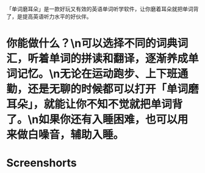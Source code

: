 「单词磨耳朵」是一款好玩又有效的英语单词听学软件，让你磨着耳朵就把单词背了，是提高英语听力水平的好伙伴。

# 你能做什么？\n可以选择不同的词典词汇，听着单词的拼读和翻译，逐渐养成单词记忆。\n无论在运动跑步、上下班通勤，还是无聊的时候都可以打开「单词磨耳朵」，就能让你不知不觉就把单词背了。\n如果你还有入睡困难，也可以用来做白噪音，辅助入睡。

# Screenshorts
[](https://is1-ssl.mzstatic.com/image/thumb/PurpleSource126/v4/fb/45/ed/fb45edb9-f433-85f3-89a6-411fd5d0f7db/226ba99e-337c-4507-84f9-99e75f1144b0_Apple_iPhone_8_Plus_Screenshot_0.png/392x696bb.png)
[](https://is1-ssl.mzstatic.com/image/thumb/PurpleSource126/v4/18/6f/3e/186f3eae-7298-9612-b9de-16a36cb66245/b8473c81-05b7-465c-9a88-14085c3424d5_Apple_iPhone_8_Plus_Screenshot_1.png/392x696bb.png)
[](https://is1-ssl.mzstatic.com/image/thumb/PurpleSource116/v4/56/14/72/56147289-f16b-4fcb-9d1a-73be015eee97/f470a969-6d03-4605-8313-1f9c3f5894c5_Apple_iPhone_8_Plus_Screenshot_2.png/392x696bb.png)
[](https://is1-ssl.mzstatic.com/image/thumb/PurpleSource116/v4/df/a8/3c/dfa83c74-b6c5-69ed-3727-d3fa771950c1/0eed7f54-fb64-4916-852b-63d74584e32b_Apple_iPhone_8_Plus_Screenshot_3.png/392x696bb.png)
